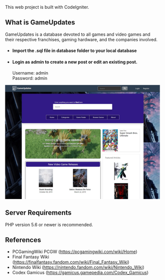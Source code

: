 This web project is built with CodeIgniter.

## What is GameUpdates ##

GameUpdates is a database devoted to all games and video games and 
their respective franchises, gaming hardware, and the companies involved.



* #### Import the .sql file in database folder to your local database ####


* #### Login as admin to create a new post or edit an existing post. ####
  Username: admin <br>
  Password: admin


![Home page](screenshot1.jpg)


## Server Requirements ##

PHP version 5.6 or newer is recommended.

## References ##

- PCGamingWiki PCGW (https://pcgamingwiki.com/wiki/Home)
- Final Fantasy Wiki (https://finalfantasy.fandom.com/wiki/Final_Fantasy_Wiki)
- Nintendo Wiki (https://nintendo.fandom.com/wiki/Nintendo_Wiki)
- Codex Gamicus (https://gamicus.gamepedia.com/Codex_Gamicus)

